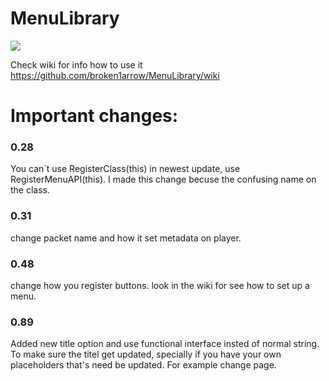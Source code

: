 # MenuLibrary
[![](https://jitpack.io/v/broken1arrow/MenuLibrary.svg)](https://jitpack.io/#broken1arrow/MenuLibrary)

Check wiki for info how to use it https://github.com/broken1arrow/MenuLibrary/wiki

# Important changes: 
### 0.28
You can´t use RegisterClass(this) in newest update, use RegisterMenuAPI(this).
I made this change becuse the confusing name on the class.
### 0.31
change packet name and how it set metadata on player.
### 0.48
change how you register buttons. look in the wiki for 
see how to set up a menu.
### 0.89
Added new title option and use functional interface insted of normal string. 
To make sure the titel get updated, specially if you have your own placeholders 
that's need be updated. For example change page.
